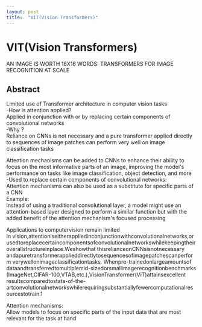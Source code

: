```yaml
---
layout: post
title:  "VIT(Vision Transformers)"
---
```

# VIT(Vision Transformers)
AN IMAGE IS WORTH 16X16 WORDS: TRANSFORMERS FOR IMAGE RECOGNITION AT SCALE <br/>

## Abstract
Limited use of Transformer architecture in computer vision tasks <br/>
-How is attention applied? <br/>
Applied in conjunction with or by replacing certain components of convolutional networks <br/>
-Why ? <br/>
Reliance on CNNs is not necessary and a pure transformer applied directly to sequences of image patches can perform very well on image classification tasks <br/>




Attention mechanisms can be added to CNNs to enhance their ability to focus on the most informative parts of an image, improving the model's performance on tasks like image classification, object detection, and more <br/>
-Used to replace certain components of convolutional networks: <br/>
Attention mechanisms can also be used as a substitute for specific parts of a CNN <br/>
Example: <br/>
Instead of using a traditional convolutional layer, a model might use an attention-based layer designed to perform a similar function but with the added benefit of the attention mechanism's focused processing <br/>


Applications to computervision remain limited <br/>
In vision,attentioniseitherappliedinconjunctionwithconvolutionalnetworks,or usedtoreplacecertaincomponentsofconvolutionalnetworkswhilekeepingtheir overallstructureinplace.Weshowthat thisrelianceonCNNsisnotnecessary andapuretransformerapplieddirectlytosequencesofimagepatchescanperform verywellonimageclassificationtasks. Whenpre-trainedonlargeamountsof dataandtransferredtomultiplemid-sizedorsmallimagerecognitionbenchmarks (ImageNet,CIFAR-100,VTAB,etc.),VisionTransformer(ViT)attainsexcellent resultscomparedtostate-of-the-artconvolutionalnetworkswhilerequiringsubstantiallyfewercomputationalresourcestotrain.1

Attention mechanisms: <br/>
Allow models to focus on specific parts of the input data that are most relevant for the task at hand <br/>
